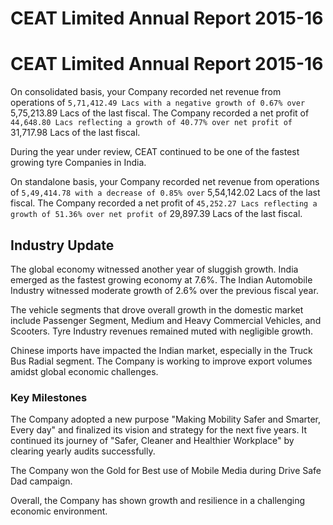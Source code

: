 # CEAT Limited Annual Report 2015-16

# CEAT Limited Annual Report 2015-16

On consolidated basis, your Company recorded net revenue from operations of ` 5,71,412.49 Lacs with a negative growth of 0.67% over ` 5,75,213.89 Lacs of the last fiscal. The Company recorded a net profit of ` 44,648.80 Lacs reflecting a growth of 40.77% over net profit of ` 31,717.98 Lacs of the last fiscal.

During the year under review, CEAT continued to be one of the fastest growing tyre Companies in India.

On standalone basis, your Company recorded net revenue from operations of ` 5,49,414.78 with a decrease of 0.85% over ` 5,54,142.02 Lacs of the last fiscal. The Company recorded a net profit of ` 45,252.27 Lacs reflecting a growth of 51.36% over net profit of ` 29,897.39 Lacs of the last fiscal.

## Industry Update

The global economy witnessed another year of sluggish growth. India emerged as the fastest growing economy at 7.6%. The Indian Automobile Industry witnessed moderate growth of 2.6% over the previous fiscal year.

The vehicle segments that drove overall growth in the domestic market include Passenger Segment, Medium and Heavy Commercial Vehicles, and Scooters. Tyre Industry revenues remained muted with negligible growth.

Chinese imports have impacted the Indian market, especially in the Truck Bus Radial segment. The Company is working to improve export volumes amidst global economic challenges.

### Key Milestones

The Company adopted a new purpose "Making Mobility Safer and Smarter, Every day" and finalized its vision and strategy for the next five years. It continued its journey of "Safer, Cleaner and Healthier Workplace" by clearing yearly audits successfully.

The Company won the Gold for Best use of Mobile Media during Drive Safe Dad campaign.

Overall, the Company has shown growth and resilience in a challenging economic environment.